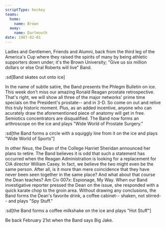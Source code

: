 ```yaml
---
scriptType: hockey
teams:
  home:
    name: Brown
  away:
    name: Dartmouth
date: 1987-02-01
---
```


Ladies and Gentlemen, Friends and Alumni, back from the third leg of the America's Cup where they raised the spirits of many by being athletic supporters down under; it's the Brown University; "Give us six million dollars or else Oral Roberts will live" Band.

:sd[Band skates out onto ice]

In the name of subtle satire, the Band presents the Phlegm Bulletin on ice. This week don't miss our amazing Ronald Reagan prostate retrospective. That's right, we will show all three of the major networks' prime time specials on the President's prostate-- and in 3-D. So come on out and relive this truly historic moment. Plus, as an added incentive, anyone who can acurately draw the aforementioned piece of anatomy will get in free. Semiotics concentrators are disqualified. The Band now forms an arthroscope on the ice and plays "Wide World of Prostate Surgery."

:sd[the Band forms a circle with a squiggly line from it on the ice and plays "Wide World of Sports"]

In other _Neus_, the Dean of the College Harriet Sheridan announced her plans to retire. The Band believes it is odd that such a statement has occurred when the Reagan Administration is looking for a replacement for CIA director William Casey. In fact, we believe the two might even be the same person. After all, is it more than mere coincidence that they have never been seen together in the same place? And what about that course the Dean teaches? Am Civ 007x: Espionage, My Way. When our Band investigative reporter pressed the Dean on the issue, she responded with a quick karate chop to the groin area. Without drawing any conclusions, the Band forms the Dean's favorite drink, a coffee cabinet-- shaken, not stirred-- and plays "Spy Stuff."

:sd[the Band forms a coffee milkshake on the ice and plays "Hot Stuff"]

Be back February 21st when the Band says Big Jake.
